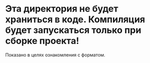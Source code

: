 # Эта директория не будет храниться в коде. Компиляция будет запускаться только при сборке проекта!

Показано в целях ознакомления с форматом.

